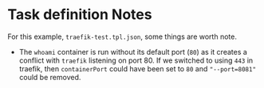# Task definition Notes

For this example, `traefik-test.tpl.json`, some things are worth note.

* The `whoami` container is run without its default port (`80`) as it creates a conflict with `traefik` listening on port 80.  If we switched to using `443` in traefik, then `containerPort` could have been set to `80` and `"--port=8081"` could be removed.